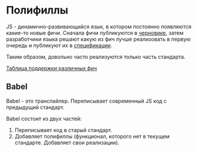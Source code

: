 # Полифиллы

JS - динамично-развивающийся язык, в котором постоянно появляются какие-то новые фичи.
Сначала фичи публикуются в [черновике](https://tc39.github.io/ecma262/), затем разработчики языка решают какую из фич
лучше реализовать в первую очередь и публикуют их в [спецификации](http://www.ecma-international.org/publications/standards/Ecma-262.htm).

Таким образом, довольно часто реализуются только часть стандарта.

[Таблица поддержки различных фич](https://kangax.github.io/compat-table/es6/)

## Babel

Babel - это транспайлер. Переписывает современный JS код с предыдущий стандарт.

Babel состоит из двух частей:

1. Переписывает код в старый стандарт.
2. Добавляет полифиллы (функционал, которого нет в текущем стандарте. Добавляет свои реализации).


